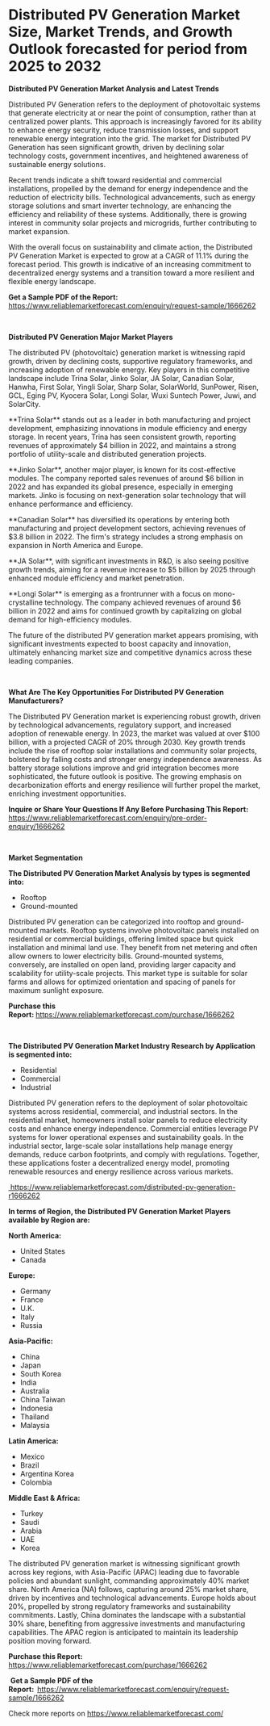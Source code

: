 <p><h1>Distributed PV Generation Market Size, Market Trends, and Growth Outlook forecasted for period from 2025 to 2032</h1></p><p><strong>Distributed PV Generation Market Analysis and Latest Trends</strong></p>
<p><p>Distributed PV Generation refers to the deployment of photovoltaic systems that generate electricity at or near the point of consumption, rather than at centralized power plants. This approach is increasingly favored for its ability to enhance energy security, reduce transmission losses, and support renewable energy integration into the grid. The market for Distributed PV Generation has seen significant growth, driven by declining solar technology costs, government incentives, and heightened awareness of sustainable energy solutions.</p><p>Recent trends indicate a shift toward residential and commercial installations, propelled by the demand for energy independence and the reduction of electricity bills. Technological advancements, such as energy storage solutions and smart inverter technology, are enhancing the efficiency and reliability of these systems. Additionally, there is growing interest in community solar projects and microgrids, further contributing to market expansion.</p><p>With the overall focus on sustainability and climate action, the Distributed PV Generation Market is expected to grow at a CAGR of 11.1% during the forecast period. This growth is indicative of an increasing commitment to decentralized energy systems and a transition toward a more resilient and flexible energy landscape.</p></p>
<p><strong>Get a Sample PDF of the Report:&nbsp;</strong> <a href="https://www.reliablemarketforecast.com/enquiry/request-sample/1666262?utm_campaign=2247&utm_medium=2&utm_source=Github&utm_content=ia&utm_term=13022025&utm_id=distributed-pv-generation">https://www.reliablemarketforecast.com/enquiry/request-sample/1666262</a></p>
<p>&nbsp;</p>
<p><strong>Distributed PV Generation Major Market Players</strong></p>
<p><p>The distributed PV (photovoltaic) generation market is witnessing rapid growth, driven by declining costs, supportive regulatory frameworks, and increasing adoption of renewable energy. Key players in this competitive landscape include Trina Solar, Jinko Solar, JA Solar, Canadian Solar, Hanwha, First Solar, Yingli Solar, Sharp Solar, SolarWorld, SunPower, Risen, GCL, Eging PV, Kyocera Solar, Longi Solar, Wuxi Suntech Power, Juwi, and SolarCity.</p><p>**Trina Solar** stands out as a leader in both manufacturing and project development, emphasizing innovations in module efficiency and energy storage. In recent years, Trina has seen consistent growth, reporting revenues of approximately $4 billion in 2022, and maintains a strong portfolio of utility-scale and distributed generation projects.</p><p>**Jinko Solar**, another major player, is known for its cost-effective modules. The company reported sales revenues of around $6 billion in 2022 and has expanded its global presence, especially in emerging markets. Jinko is focusing on next-generation solar technology that will enhance performance and efficiency.</p><p>**Canadian Solar** has diversified its operations by entering both manufacturing and project development sectors, achieving revenues of $3.8 billion in 2022. The firm's strategy includes a strong emphasis on expansion in North America and Europe.</p><p>**JA Solar**, with significant investments in R&D, is also seeing positive growth trends, aiming for a revenue increase to $5 billion by 2025 through enhanced module efficiency and market penetration.</p><p>**Longi Solar** is emerging as a frontrunner with a focus on mono-crystalline technology. The company achieved revenues of around $6 billion in 2022 and aims for continued growth by capitalizing on global demand for high-efficiency modules.</p><p>The future of the distributed PV generation market appears promising, with significant investments expected to boost capacity and innovation, ultimately enhancing market size and competitive dynamics across these leading companies.</p></p>
<p>&nbsp;</p>
<p><strong>What Are The Key Opportunities For Distributed PV Generation Manufacturers?</strong></p>
<p><p>The Distributed PV Generation market is experiencing robust growth, driven by technological advancements, regulatory support, and increased adoption of renewable energy. In 2023, the market was valued at over $100 billion, with a projected CAGR of 20% through 2030. Key growth trends include the rise of rooftop solar installations and community solar projects, bolstered by falling costs and stronger energy independence awareness. As battery storage solutions improve and grid integration becomes more sophisticated, the future outlook is positive. The growing emphasis on decarbonization efforts and energy resilience will further propel the market, enriching investment opportunities.</p></p>
<p><strong>Inquire or Share Your Questions If Any Before Purchasing This Report:</strong> <a href="https://www.reliablemarketforecast.com/enquiry/pre-order-enquiry/1666262?utm_campaign=2247&utm_medium=2&utm_source=Github&utm_content=ia&utm_term=13022025&utm_id=distributed-pv-generation">https://www.reliablemarketforecast.com/enquiry/pre-order-enquiry/1666262</a></p>
<p>&nbsp;</p>
<p><strong>Market Segmentation</strong></p>
<p><strong>The Distributed PV Generation Market Analysis by types is segmented into:</strong></p>
<p><ul><li>Rooftop</li><li>Ground-mounted</li></ul></p>
<p><p>Distributed PV generation can be categorized into rooftop and ground-mounted markets. Rooftop systems involve photovoltaic panels installed on residential or commercial buildings, offering limited space but quick installation and minimal land use. They benefit from net metering and often allow owners to lower electricity bills. Ground-mounted systems, conversely, are installed on open land, providing larger capacity and scalability for utility-scale projects. This market type is suitable for solar farms and allows for optimized orientation and spacing of panels for maximum sunlight exposure.</p></p>
<p><strong>Purchase this Report:&nbsp;</strong><a href="https://www.reliablemarketforecast.com/purchase/1666262?utm_campaign=2247&utm_medium=2&utm_source=Github&utm_content=ia&utm_term=13022025&utm_id=distributed-pv-generation">https://www.reliablemarketforecast.com/purchase/1666262</a></p>
<p>&nbsp;</p>
<p><strong>The Distributed PV Generation Market Industry Research by Application is segmented into:</strong></p>
<p><ul><li>Residential</li><li>Commercial</li><li>Industrial</li></ul></p>
<p><p>Distributed PV generation refers to the deployment of solar photovoltaic systems across residential, commercial, and industrial sectors. In the residential market, homeowners install solar panels to reduce electricity costs and enhance energy independence. Commercial entities leverage PV systems for lower operational expenses and sustainability goals. In the industrial sector, large-scale solar installations help manage energy demands, reduce carbon footprints, and comply with regulations. Together, these applications foster a decentralized energy model, promoting renewable resources and energy resilience across various markets.</p></p>
<p><a href="https://www.reliablemarketforecast.com/distributed-pv-generation-r1666262?utm_campaign=2247&utm_medium=2&utm_source=Github&utm_content=ia&utm_term=13022025&utm_id=distributed-pv-generation">&nbsp;https://www.reliablemarketforecast.com/distributed-pv-generation-r1666262</a></p>
<p><strong>In terms of Region, the Distributed PV Generation Market Players available by Region are:</strong></p>
<p>
    <p> <strong> North America: </strong>
        <ul>
            <li>United States</li>
            <li>Canada</li>
        </ul>
        </p> 
    <p> <strong> Europe: </strong>
        <ul>
            <li>Germany</li>
            <li>France</li>
            <li>U.K.</li>
            <li>Italy</li>
            <li>Russia</li>
        </ul>
        </p> 
    <p> <strong> Asia-Pacific: </strong>
        <ul>
            <li>China</li>
            <li>Japan</li>
            <li>South Korea</li>
            <li>India</li>
            <li>Australia</li>
            <li>China Taiwan</li>
            <li>Indonesia</li>
            <li>Thailand</li>
            <li>Malaysia</li>
        </ul>
        </p> 
    <p> <strong> Latin America: </strong>
        <ul>
            <li>Mexico</li>
            <li>Brazil</li>
            <li>Argentina Korea</li>
            <li>Colombia</li>
        </ul>
        </p> 
    <p> <strong> Middle East & Africa: </strong>
        <ul>
            <li>Turkey</li>
            <li>Saudi</li>
            <li>Arabia</li>
            <li>UAE</li>
            <li>Korea</li>
        </ul>
    </p>
    </p>
<p><p>The distributed PV generation market is witnessing significant growth across key regions, with Asia-Pacific (APAC) leading due to favorable policies and abundant sunlight, commanding approximately 40% market share. North America (NA) follows, capturing around 25% market share, driven by incentives and technological advancements. Europe holds about 20%, propelled by strong regulatory frameworks and sustainability commitments. Lastly, China dominates the landscape with a substantial 30% share, benefiting from aggressive investments and manufacturing capabilities. The APAC region is anticipated to maintain its leadership position moving forward.</p></p>
<p><strong>Purchase this Report: </strong><a href="https://www.reliablemarketforecast.com/purchase/1666262?utm_campaign=2247&utm_medium=2&utm_source=Github&utm_content=ia&utm_term=13022025&utm_id=distributed-pv-generation">https://www.reliablemarketforecast.com/purchase/1666262</a></p>
<p>&nbsp;<strong>Get a Sample PDF of the Report:&nbsp;&nbsp;</strong><a href="https://www.reliablemarketforecast.com/enquiry/request-sample/1666262?utm_campaign=2247&utm_medium=2&utm_source=Github&utm_content=ia&utm_term=13022025&utm_id=distributed-pv-generation">https://www.reliablemarketforecast.com/enquiry/request-sample/1666262</a></p>
<p><strong></strong></p>
<p>Check more reports on <a href="https://www.reliablemarketforecast.com/?utm_campaign=2247&utm_medium=2&utm_source=Github&utm_content=ia&utm_term=13022025&utm_id=distributed-pv-generation">https://www.reliablemarketforecast.com/</a></p>